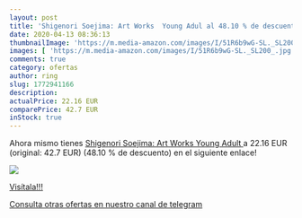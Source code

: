 ```yaml
---
layout: post
title: 'Shigenori Soejima: Art Works  Young Adul al 48.10 % de descuento'
date: 2020-04-13 08:36:13
thumbnailImage: 'https://m.media-amazon.com/images/I/51R6b9wG-SL._SL200_.jpg'
images: [ 'https://m.media-amazon.com/images/I/51R6b9wG-SL._SL200_.jpg' ]
comments: true
category: ofertas
author: ring
slug: 1772941166
description:
actualPrice: 22.16 EUR
comparePrice: 42.7 EUR
inStock: true
---
```


Ahora mismo tienes [Shigenori Soejima: Art Works  Young Adult ](https://www.amazon.com/dp/1772941166/?tag=redken08-20) a 22.16 EUR (original: 42.7 EUR) (48.10 %  de descuento) en el siguiente enlace!

[![](https://m.media-amazon.com/images/I/51R6b9wG-SL._SL200_.jpg)](https://www.amazon.com/dp/1772941166/?tag=redken08-20)

[Visítala!!!](https://www.amazon.com/dp/1772941166/?tag=redken08-20)

[Consulta otras ofertas en nuestro canal de telegram](https://t.me/s/ofertas25)
